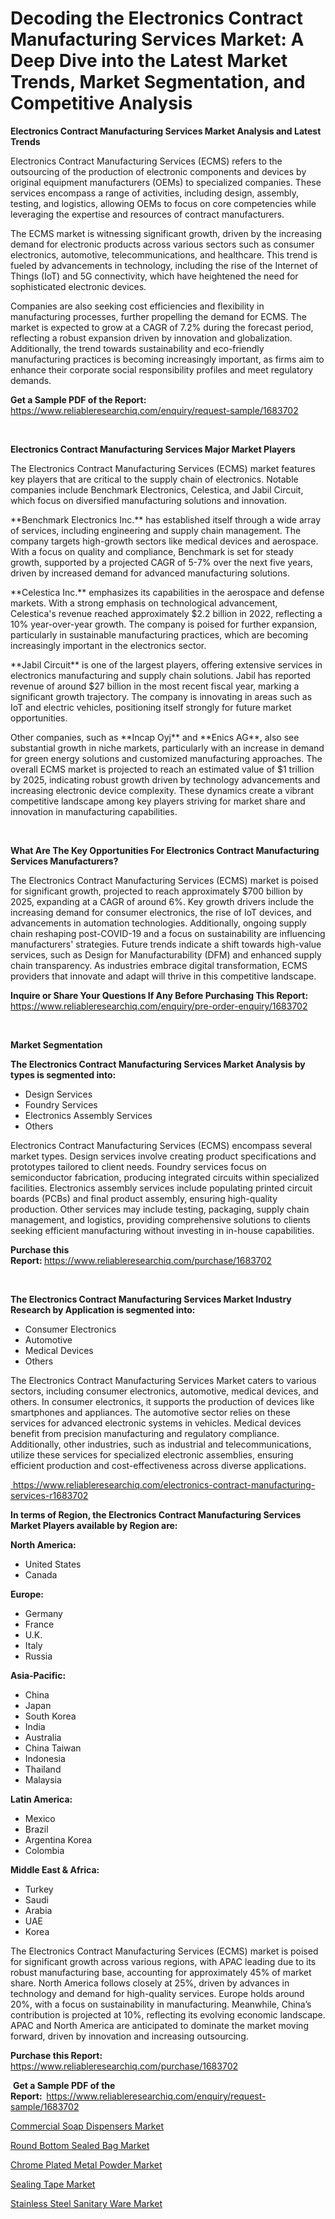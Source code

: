 <p><h1>Decoding the Electronics Contract Manufacturing Services Market: A Deep Dive into the Latest Market Trends, Market Segmentation, and Competitive Analysis</h1></p><p><strong>Electronics Contract Manufacturing Services Market Analysis and Latest Trends</strong></p>
<p><p>Electronics Contract Manufacturing Services (ECMS) refers to the outsourcing of the production of electronic components and devices by original equipment manufacturers (OEMs) to specialized companies. These services encompass a range of activities, including design, assembly, testing, and logistics, allowing OEMs to focus on core competencies while leveraging the expertise and resources of contract manufacturers. </p><p>The ECMS market is witnessing significant growth, driven by the increasing demand for electronic products across various sectors such as consumer electronics, automotive, telecommunications, and healthcare. This trend is fueled by advancements in technology, including the rise of the Internet of Things (IoT) and 5G connectivity, which have heightened the need for sophisticated electronic devices. </p><p>Companies are also seeking cost efficiencies and flexibility in manufacturing processes, further propelling the demand for ECMS. The market is expected to grow at a CAGR of 7.2% during the forecast period, reflecting a robust expansion driven by innovation and globalization. Additionally, the trend towards sustainability and eco-friendly manufacturing practices is becoming increasingly important, as firms aim to enhance their corporate social responsibility profiles and meet regulatory demands.</p></p>
<p><strong>Get a Sample PDF of the Report:&nbsp;</strong> <a href="https://www.reliableresearchiq.com/enquiry/request-sample/1683702?utm_campaign=1087&utm_medium=2&utm_source=Github&utm_content=ia&utm_term=15102024&utm_id=electronics-contract-manufacturing-services">https://www.reliableresearchiq.com/enquiry/request-sample/1683702</a></p>
<p>&nbsp;</p>
<p><strong>Electronics Contract Manufacturing Services Major Market Players</strong></p>
<p><p>The Electronics Contract Manufacturing Services (ECMS) market features key players that are critical to the supply chain of electronics. Notable companies include Benchmark Electronics, Celestica, and Jabil Circuit, which focus on diversified manufacturing solutions and innovation.</p><p>**Benchmark Electronics Inc.** has established itself through a wide array of services, including engineering and supply chain management. The company targets high-growth sectors like medical devices and aerospace. With a focus on quality and compliance, Benchmark is set for steady growth, supported by a projected CAGR of 5-7% over the next five years, driven by increased demand for advanced manufacturing solutions.</p><p>**Celestica Inc.** emphasizes its capabilities in the aerospace and defense markets. With a strong emphasis on technological advancement, Celestica's revenue reached approximately $2.2 billion in 2022, reflecting a 10% year-over-year growth. The company is poised for further expansion, particularly in sustainable manufacturing practices, which are becoming increasingly important in the electronics sector.</p><p>**Jabil Circuit** is one of the largest players, offering extensive services in electronics manufacturing and supply chain solutions. Jabil has reported revenue of around $27 billion in the most recent fiscal year, marking a significant growth trajectory. The company is innovating in areas such as IoT and electric vehicles, positioning itself strongly for future market opportunities.</p><p>Other companies, such as **Incap Oyj** and **Enics AG**, also see substantial growth in niche markets, particularly with an increase in demand for green energy solutions and customized manufacturing approaches. The overall ECMS market is projected to reach an estimated value of $1 trillion by 2025, indicating robust growth driven by technology advancements and increasing electronic device complexity. These dynamics create a vibrant competitive landscape among key players striving for market share and innovation in manufacturing capabilities.</p></p>
<p>&nbsp;</p>
<p><strong>What Are The Key Opportunities For Electronics Contract Manufacturing Services Manufacturers?</strong></p>
<p><p>The Electronics Contract Manufacturing Services (ECMS) market is poised for significant growth, projected to reach approximately $700 billion by 2025, expanding at a CAGR of around 6%. Key growth drivers include the increasing demand for consumer electronics, the rise of IoT devices, and advancements in automation technologies. Additionally, ongoing supply chain reshaping post-COVID-19 and a focus on sustainability are influencing manufacturers' strategies. Future trends indicate a shift towards high-value services, such as Design for Manufacturability (DFM) and enhanced supply chain transparency. As industries embrace digital transformation, ECMS providers that innovate and adapt will thrive in this competitive landscape.</p></p>
<p><strong>Inquire or Share Your Questions If Any Before Purchasing This Report:</strong> <a href="https://www.reliableresearchiq.com/enquiry/pre-order-enquiry/1683702?utm_campaign=1087&utm_medium=2&utm_source=Github&utm_content=ia&utm_term=15102024&utm_id=electronics-contract-manufacturing-services">https://www.reliableresearchiq.com/enquiry/pre-order-enquiry/1683702</a></p>
<p>&nbsp;</p>
<p><strong>Market Segmentation</strong></p>
<p><strong>The Electronics Contract Manufacturing Services Market Analysis by types is segmented into:</strong></p>
<p><ul><li>Design Services</li><li>Foundry Services</li><li>Electronics Assembly Services</li><li>Others</li></ul></p>
<p><p>Electronics Contract Manufacturing Services (ECMS) encompass several market types. Design services involve creating product specifications and prototypes tailored to client needs. Foundry services focus on semiconductor fabrication, producing integrated circuits within specialized facilities. Electronics assembly services include populating printed circuit boards (PCBs) and final product assembly, ensuring high-quality production. Other services may include testing, packaging, supply chain management, and logistics, providing comprehensive solutions to clients seeking efficient manufacturing without investing in in-house capabilities.</p></p>
<p><strong>Purchase this Report:&nbsp;</strong><a href="https://www.reliableresearchiq.com/purchase/1683702?utm_campaign=1087&utm_medium=2&utm_source=Github&utm_content=ia&utm_term=15102024&utm_id=electronics-contract-manufacturing-services">https://www.reliableresearchiq.com/purchase/1683702</a></p>
<p>&nbsp;</p>
<p><strong>The Electronics Contract Manufacturing Services Market Industry Research by Application is segmented into:</strong></p>
<p><ul><li>Consumer Electronics</li><li>Automotive</li><li>Medical Devices</li><li>Others</li></ul></p>
<p><p>The Electronics Contract Manufacturing Services Market caters to various sectors, including consumer electronics, automotive, medical devices, and others. In consumer electronics, it supports the production of devices like smartphones and appliances. The automotive sector relies on these services for advanced electronic systems in vehicles. Medical devices benefit from precision manufacturing and regulatory compliance. Additionally, other industries, such as industrial and telecommunications, utilize these services for specialized electronic assemblies, ensuring efficient production and cost-effectiveness across diverse applications.</p></p>
<p><a href="https://www.reliableresearchiq.com/electronics-contract-manufacturing-services-r1683702?utm_campaign=1087&utm_medium=2&utm_source=Github&utm_content=ia&utm_term=15102024&utm_id=electronics-contract-manufacturing-services">&nbsp;https://www.reliableresearchiq.com/electronics-contract-manufacturing-services-r1683702</a></p>
<p><strong>In terms of Region, the Electronics Contract Manufacturing Services Market Players available by Region are:</strong></p>
<p>
    <p> <strong> North America: </strong>
        <ul>
            <li>United States</li>
            <li>Canada</li>
        </ul>
        </p> 
    <p> <strong> Europe: </strong>
        <ul>
            <li>Germany</li>
            <li>France</li>
            <li>U.K.</li>
            <li>Italy</li>
            <li>Russia</li>
        </ul>
        </p> 
    <p> <strong> Asia-Pacific: </strong>
        <ul>
            <li>China</li>
            <li>Japan</li>
            <li>South Korea</li>
            <li>India</li>
            <li>Australia</li>
            <li>China Taiwan</li>
            <li>Indonesia</li>
            <li>Thailand</li>
            <li>Malaysia</li>
        </ul>
        </p> 
    <p> <strong> Latin America: </strong>
        <ul>
            <li>Mexico</li>
            <li>Brazil</li>
            <li>Argentina Korea</li>
            <li>Colombia</li>
        </ul>
        </p> 
    <p> <strong> Middle East & Africa: </strong>
        <ul>
            <li>Turkey</li>
            <li>Saudi</li>
            <li>Arabia</li>
            <li>UAE</li>
            <li>Korea</li>
        </ul>
    </p>
    </p>
<p><p>The Electronics Contract Manufacturing Services (ECMS) market is poised for significant growth across various regions, with APAC leading due to its robust manufacturing base, accounting for approximately 45% of market share. North America follows closely at 25%, driven by advances in technology and demand for high-quality services. Europe holds around 20%, with a focus on sustainability in manufacturing. Meanwhile, China’s contribution is projected at 10%, reflecting its evolving economic landscape. APAC and North America are anticipated to dominate the market moving forward, driven by innovation and increasing outsourcing.</p></p>
<p><strong>Purchase this Report: </strong><a href="https://www.reliableresearchiq.com/purchase/1683702?utm_campaign=1087&utm_medium=2&utm_source=Github&utm_content=ia&utm_term=15102024&utm_id=electronics-contract-manufacturing-services">https://www.reliableresearchiq.com/purchase/1683702</a></p>
<p>&nbsp;<strong>Get a Sample PDF of the Report:&nbsp;&nbsp;</strong><a href="https://www.reliableresearchiq.com/enquiry/request-sample/1683702?utm_campaign=1087&utm_medium=2&utm_source=Github&utm_content=ia&utm_term=15102024&utm_id=electronics-contract-manufacturing-services">https://www.reliableresearchiq.com/enquiry/request-sample/1683702</a></p>
<p><strong></strong></p>
<p><p><a href="https://www.linkedin.com/pulse/global-perspectives-commercial-soap-dispensers-market-trends-cvguf?trk=public_post_embed_feed-article-content&utm_campaign=1087&utm_medium=2&utm_source=Github&utm_content=ia&utm_term=15102024&utm_id=electronics-contract-manufacturing-services">Commercial Soap Dispensers Market</a></p><p><a href="https://github.com/vitacbq/Market-Research-Report-List-1/blob/main/round-bottom-sealed-bag-market.md?utm_campaign=1087&utm_medium=2&utm_source=Github&utm_content=ia&utm_term=15102024&utm_id=electronics-contract-manufacturing-services">Round Bottom Sealed Bag Market</a></p><p><a href="https://www.linkedin.com/pulse/chrome-plated-metal-powder-market-size-segmentation-trends-xfu8f?trk=public_post_embed_feed-article-content&utm_campaign=1087&utm_medium=2&utm_source=Github&utm_content=ia&utm_term=15102024&utm_id=electronics-contract-manufacturing-services">Chrome Plated Metal Powder Market</a></p><p><a href="https://github.com/benjigwozdzus/Market-Research-Report-List-1/blob/main/sealing-tape-market.md?utm_campaign=1087&utm_medium=2&utm_source=Github&utm_content=ia&utm_term=15102024&utm_id=electronics-contract-manufacturing-services">Sealing Tape Market</a></p><p><a href="https://www.linkedin.com/pulse/stainless-steel-sanitary-ware-landscape-product-spectrum-dsarf?trk=public_post_embed_feed-article-content&utm_campaign=1087&utm_medium=2&utm_source=Github&utm_content=ia&utm_term=15102024&utm_id=electronics-contract-manufacturing-services">Stainless Steel Sanitary Ware Market</a></p></p>